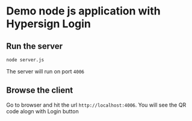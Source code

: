 # Demo node js application with Hypersign Login

## Run the server

```bash
node server.js
```

The server will run on port `4006`

## Browse the client

Go to browser and hit the url `http://localhost:4006`. You will see the QR code alogn with Login button

